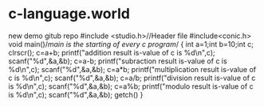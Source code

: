# c-language.world
new demo gitub repo
#include <studio.h>//Header file
#include<conic.h>
void main()/*main is the starting of every c program*/
{
 int a=1;int b=10;int c;
 clrscr();
 c=a+b;
 printf("addition result is-value of c is %d\n",c);
 scanf("%d",&a,&b);
 c=a-b;
 printf("subraction result is-value of c is %d\n",c);
 scanf("%d",&a,&b);
 c=a*b;
 printf("multiplication result is-value of c is %d\n",c);
 scanf("%d",&a,&b);
 c=a/b;
 printf("division result is-value of c is %d\n",c);
 scanf("%d",&a,&b);
 c=a%b;
 printf("modulo result is-value of c is %d\n",c);
 scanf("%d",&a,&b);
 getch()
}
